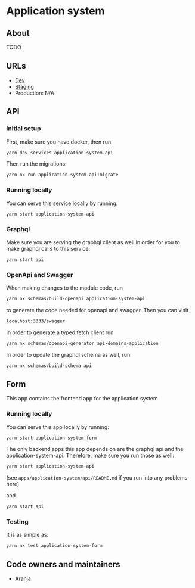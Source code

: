 # Application system

## About

TODO

## URLs

- [Dev](https://umsoknir.dev01.devland.is)
- [Staging](https://umsoknir.staging01.devland.is)
- Production: N/A

## API

### Initial setup

First, make sure you have docker, then run:

```bash
yarn dev-services application-system-api
```

Then run the migrations:

```bash
yarn nx run application-system-api:migrate
```

### Running locally

You can serve this service locally by running:

```bash
yarn start application-system-api
```

### Graphql

Make sure you are serving the graphql client as well in order for you to make graphql calls to this service:

```bash
yarn start api
```

### OpenApi and Swagger

When making changes to the module code, run

```bash
yarn nx schemas/build-openapi application-system-api
```

to generate the code needed for openapi and swagger. Then you can visit

```bash
localhost:3333/swagger
```

In order to generate a typed fetch client run

```bash
yarn nx schemas/openapi-generator api-domains-application
```

In order to update the graphql schema as well, run

```bash
yarn nx schemas/build-schema api
```

## Form

This app contains the frontend app for the application system

### Running locally

You can serve this app locally by running:

```bash
yarn start application-system-form
```

The only backend apps this app depends on are the graphql api and the application-system-api. Therefore, make sure you run those as well:

```bash
yarn start application-system-api
```

(see `apps/application-system/api/README.md` if you run into any problems here)

and

```bash
yarn start api
```

### Testing

It is as simple as:

```bash
yarn nx test application-system-form
```

## Code owners and maintainers

- [Aranja](https://github.com/orgs/island-is/teams/aranja/members)
